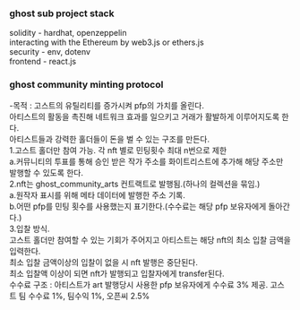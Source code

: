 ### ghost sub project stack<br>
solidity - hardhat, openzeppelin<br>
interacting with the Ethereum by web3.js or ethers.js<br>
security - env, dotenv <br>
frontend - react.js<br>

### ghost community minting protocol<br>
-목적 : 고스트의 유틸리티를 증가시켜 pfp의 가치를 올린다.<br>
아티스트의 활동을 촉진해 네트워크 효과를 일으키고 거래가 활발하게 이루어지도록 한다. <br>아티스트들과 강력한 홀더들이 돈을 벌 수 있는 구조를 만든다.<br>
1.고스트 홀더만 참여 가능. 각 nft 별로 민팅횟수 최대 n번으로 제한<br>
a.커뮤니티의 투표를 통해 승인 받은 작가 주소를 화이트리스트에 추가해 해당 주소만 발행할 수 있도록 한다.<br>
2.nft는 ghost_community_arts 컨트랙트로 발행됨.(하나의 컬렉션을 묶임.)<br>
a.원작자 표시를 위해 메타 데이터에 발행한 주소 기록.<br>
b.어떤 pfp를 민팅 횟수를 사용했는지 표기한다.(수수료는 해당 pfp 보유자에게 돌아간다.)<br>
3.입찰 방식.<br>
고스트 홀더만 참여할 수 있는 기회가 주어지고 아티스트는 해당 nft의 최소 입찰 금액을 입력한다.<br>
최소 입찰 금액이상의 입찰이 없을 시 nft 발행은 중단된다.<br>
최소 입찰액 이상이 되면 nft가 발행되고 입찰자에게 transfer된다.<br>
수수료 구조 : 아티스트가 art 발행당시 사용한 pfp 보유자에게 수수료 3% 제공. 고스트 팀 수수료 1%, 팀수익 1%, 오픈씨 2.5%<br>